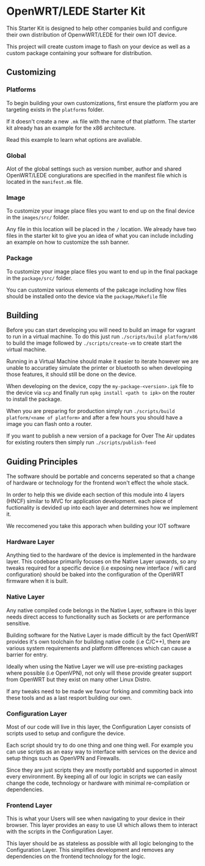 # OpenWRT/LEDE Starter Kit

This Starter Kit is designed to help other companies build and configure their own distribution of OpenwWRT/LEDE for their own IOT device.

This project will create custom image to flash on your device as well as a custom
package containing your software for distribution.

## Customizing 

### Platforms

To begin building your own customizations, first ensure the platform you are
targeting exists in the `platforms` folder.

If it doesn't create a new `.mk` file with the name of that platform. The starter kit
already has an example for the x86 architecture.

Read this example to learn what options are avaliable.

### Global

Alot of the global settings such as version number, author and shared OpenWRT/LEDE 
congiurations are specified in the manifest file which is located in the `manifest.mk` file.

### Image

To customize your image place files you want to end up on the final device in the `images/src/` folder.

Any file in this location will be placed in the `/` location. We already have two
files in the starter kit to give you an idea of what you can include including an
example on how to customize the ssh banner.

### Package

To customize your image place files you want to end up in the final package in the `package/src/` folder.

You can customize various elements of the pakcage including how files should be 
installed onto the device via the `package/Makefile` file

## Building

Before you can start developing you will need to build an image for vagrant to run in a virtual machine.
To do this just run `./scripts/build platform/x86` to build the image followed by `./scripts/create-vm` to create start the virtual machine.

Running in a Virtual Machine should make it easier to iterate however we are unable to
accuratley simulate the printer or bluetooth so when developing those features,
it should still be done on the device.

When developing on the device, copy the `my-package-<version>.ipk` file to the device via `scp` and finally run `opkg install <path to ipk>` on the router to install the package.

When you are preparing for production simply run `./scripts/build platform/<name of platform>` and after a few hours you should have a image you can flash onto a router.

If you want to publish a new version of a package for Over The Air updates for existing
routers then simply run `./scripts/publish-feed`

## Guiding Principles

The software should be portable and concerns seperated so that a change of hardware or
technology for the frontend won't effect the whole stack.

In order to help this we divide each section of this module into 4 layers (HNCF) similar to MVC for application development. each piece of fuctionality is devided up into each layer and determines how we implement it.

We reccomened you take this apporach when building your IOT software

### Hardware Layer

Anything tied to the hardware of the device is implemented in the hardware layer. This codebase primarily
focuses on the Native Layer upwards, so any tweaks required for a specific device (i.e exposing new interface / wifi card configuration) should be baked into the configuration of the OpenWRT firmware when it is built.

### Native Layer

Any native compiled code belongs in the Native Layer, software in this layer needs direct access to functionality
such as Sockets or are performance sensitive.

Building software for the Native Layer is made difficult by the fact OpenWRT provides it's own toolchain
for building native code (i.e C/C++), there are various system requirements and platform differences
which can cause a barrier for entry.

Ideally when using the Native Layer we will use pre-existing packages where possible (i.e OpenVPN),
not only will these provide greater support from OpenWRT but they exist on many other Linux Distro.

If any tweaks need to be made we favour forking and commiting back into these tools and as a last resport
building our own.

### Configuration Layer

Most of our code will live in this layer, the Configuration Layer consists of scripts used to setup and
configure the device.

Each script should try to do one thing and one thing well. For example you can use scripts as an easy way to interface with services on the device and setup things such as OpenVPN and Firewalls.

Since they are just scripts they are mostly portabld and  supported in almost every environment. By keeping all of our logic in scripts we can easily change the code, technology or hardware with
minimal re-compilation or dependencies.

### Frontend Layer

This is what your Users will see when navigating to your device in their browser. This layer
provides an easy to use UI which allows them to interact with the scripts in the Configuration Layer.

This layer should be as stateless as possible with all logic belonging to the Configuration Layer. This
simplifies development and removes any dependencies on the frontend technology for the logic.
